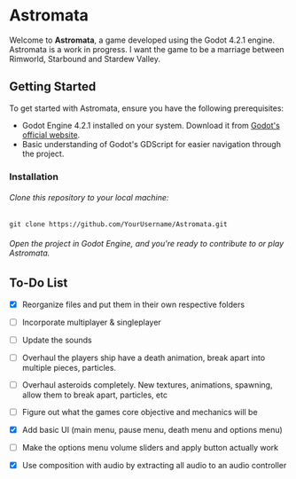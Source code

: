 # Astromata

Welcome to **Astromata**, a game developed using the Godot 4.2.1 engine. Astromata is a work in progress. I want the game to be a marriage between Rimworld, Starbound and Stardew Valley.

## Getting Started

To get started with Astromata, ensure you have the following prerequisites:

- Godot Engine 4.2.1 installed on your system. Download it from [Godot's official website](https://godotengine.org/download).
- Basic understanding of Godot's GDScript for easier navigation through the project.

### Installation

###### Clone this repository to your local machine:
	git clone https://github.com/YourUsername/Astromata.git

###### Open the project in Godot Engine, and you're ready to contribute to or play Astromata.

## To-Do List

- [x] Reorganize files and put them in their own respective folders
- [ ] Incorporate multiplayer & singleplayer
- [ ] Update the sounds
- [ ] Overhaul the players ship have a death animation, break apart into multiple pieces, particles.
- [ ] Overhaul asteroids completely. New textures, animations, spawning, allow them to break apart, particles, etc
- [ ] Figure out what the games core objective and mechanics will be
- [x] Add basic UI (main menu, pause menu, death menu and options menu)
- [ ] Make the options menu volume sliders and apply button actually work
- [x] Use composition with audio by extracting all audio to an audio controller
      

